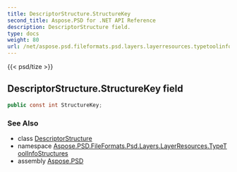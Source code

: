 ```yaml
---
title: DescriptorStructure.StructureKey
second_title: Aspose.PSD for .NET API Reference
description: DescriptorStructure field. 
type: docs
weight: 80
url: /net/aspose.psd.fileformats.psd.layers.layerresources.typetoolinfostructures/descriptorstructure/structurekey/
---
```

{{< psd/tize >}}
## DescriptorStructure.StructureKey field

```csharp
public const int StructureKey;
```

### See Also

* class [DescriptorStructure](../)
* namespace [Aspose.PSD.FileFormats.Psd.Layers.LayerResources.TypeToolInfoStructures](../../descriptorstructure/)
* assembly [Aspose.PSD](../../../)


